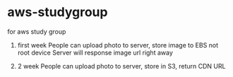 aws-studygroup
==============

for aws study group

1. first week
	People can upload photo to server, store image to EBS not root device
	Server will response image url right away

2. 2 week
	People can upload photo to server, store in S3, return CDN URL


